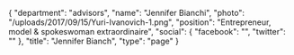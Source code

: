{
  "department": "advisors",
  "name": "Jennifer Bianchi",
  "photo": "/uploads/2017/09/15/Yuri-Ivanovich-1.png",
  "position": "Entrepreneur, model & spokeswoman extraordinaire",
  "social": {
    "facebook": "",
    "twitter": ""
  },
  "title": "Jennifer Bianch",
  "type": "page"
}
